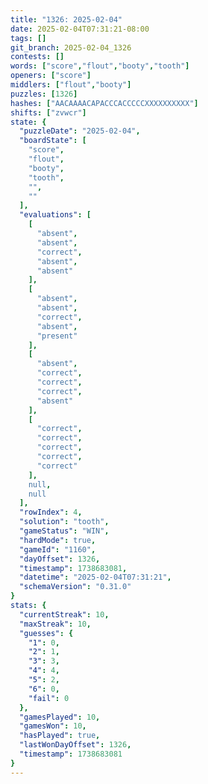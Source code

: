 ```yaml
---
title: "1326: 2025-02-04"
date: 2025-02-04T07:31:21-08:00
tags: []
git_branch: 2025-02-04_1326
contests: []
words: ["score","flout","booty","tooth"]
openers: ["score"]
middlers: ["flout","booty"]
puzzles: [1326]
hashes: ["AACAAAACAPACCCACCCCCXXXXXXXXXX"]
shifts: ["zvwcr"]
state: {
  "puzzleDate": "2025-02-04",
  "boardState": [
    "score",
    "flout",
    "booty",
    "tooth",
    "",
    ""
  ],
  "evaluations": [
    [
      "absent",
      "absent",
      "correct",
      "absent",
      "absent"
    ],
    [
      "absent",
      "absent",
      "correct",
      "absent",
      "present"
    ],
    [
      "absent",
      "correct",
      "correct",
      "correct",
      "absent"
    ],
    [
      "correct",
      "correct",
      "correct",
      "correct",
      "correct"
    ],
    null,
    null
  ],
  "rowIndex": 4,
  "solution": "tooth",
  "gameStatus": "WIN",
  "hardMode": true,
  "gameId": "1160",
  "dayOffset": 1326,
  "timestamp": 1738683081,
  "datetime": "2025-02-04T07:31:21",
  "schemaVersion": "0.31.0"
}
stats: {
  "currentStreak": 10,
  "maxStreak": 10,
  "guesses": {
    "1": 0,
    "2": 1,
    "3": 3,
    "4": 4,
    "5": 2,
    "6": 0,
    "fail": 0
  },
  "gamesPlayed": 10,
  "gamesWon": 10,
  "hasPlayed": true,
  "lastWonDayOffset": 1326,
  "timestamp": 1738683081
}
---
```

<!-- more -->
